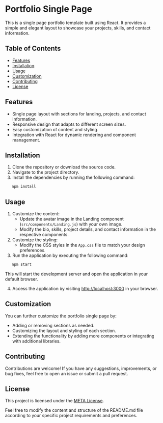 # Portfolio Single Page

This is a single page portfolio template built using React. It provides a simple and elegant layout to showcase your projects, skills, and contact information.

## Table of Contents

- [Features](#features)
- [Installation](#installation)
- [Usage](#usage)
- [Customization](#customization)
- [Contributing](#contributing)
- [License](#license)

## Features

- Single page layout with sections for landing, projects, and contact information.
- Responsive design that adapts to different screen sizes.
- Easy customization of content and styling.
- Integration with React for dynamic rendering and component management.

## Installation

1. Clone the repository or download the source code.
2. Navigate to the project directory.
3. Install the dependencies by running the following command:

   
```bash
   npm install
```
  


## Usage

1. Customize the content:
   - Update the avatar image in the Landing component (`src/components/Landing.js`) with your own image.
   - Modify the bio, skills, project details, and contact information in the respective components.
2. Customize the styling:
   - Modify the CSS styles in the `App.css` file to match your design preferences.
3. Run the application by executing the following command:

   
```bash
   npm start
```
  


   This will start the development server and open the application in your default browser.

4. Access the application by visiting [http://localhost:3000](http://localhost:3000) in your browser.

## Customization

You can further customize the portfolio single page by:

- Adding or removing sections as needed.
- Customizing the layout and styling of each section.
- Extending the functionality by adding more components or integrating with additional libraries.

## Contributing

Contributions are welcome! If you have any suggestions, improvements, or bug fixes, feel free to open an issue or submit a pull request.

## License

This project is licensed under the [META License](LICENSE).


Feel free to modify the content and structure of the README.md file according to your specific project requirements and preferences.
